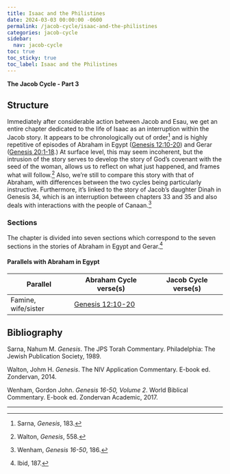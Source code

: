 ```yaml
---
title: Isaac and the Philistines
date: 2024-03-03 00:00:00 -0600
permalink: /jacob-cycle/isaac-and-the-philistines
categories: jacob-cycle
sidebar:
  nav: jacob-cycle
toc: true
toc_sticky: true
toc_label: Isaac and the Philistines
---
```

**The Jacob Cycle - Part 3**

## Structure

Immediately after considerable action between Jacob and Esau, we get an entire chapter dedicated to 
the life of Isaac as an interruption within the Jacob story. It appears to be chronologically out of
order[^1] and is highly repetitive of episodes of Abraham in Egypt 
([Genesis 12:10-20](https://biblia.com/bible/esv/genesis/12/10-20)) and Gerar 
([Genesis 20:1-18](https://biblia.com/bible/esv/genesis/20/1-18).) At surface level, this may seem
incoherent, but the intrusion of the story serves to develop the story of God’s covenant with the 
seed of the woman, allows us to reflect on what just happened, and frames what will follow.[^2]
Also, we’re still to compare this story with that of Abraham, with differences between the two 
cycles being particularly instructive. Furthermore, it’s linked to the story of Jacob’s daughter 
Dinah in Genesis 34, which is an interruption between chapters 33 and 35 and also deals with 
interactions with the people of Canaan.[^3]

### Sections

The chapter is divided into seven sections which correspond to the seven sections in the stories 
of Abraham in Egypt and Gerar.[^4]

#### Parallels with Abraham in Egypt

| Parallel | Abraham Cycle verse(s) | Jacob Cycle verse(s) |
| - | - | - |
| Famine, wife/sister | [Genesis 12:10-20](https://biblia.com/bible/esv/genesis/12/10-20)


## Bibliography

Sarna, Nahum M. *Genesis*. The JPS Torah Commentary. Philadelphia: The Jewish Publication Society,
1989.

Walton, Johm H. *Genesis*. The NIV Application Commentary. E-book ed. Zondervan, 2014.

Wenham, Gordon John. *Genesis 16-50, Volume 2*. World Biblical Commentary. E-book ed. Zondervan 
Academic, 2017.

---

[^1]: Sarna, *Genesis*, 183.
[^2]: Walton, *Genesis*, 558.
[^3]: Wenham, *Genesis 16-50*, 186.
[^4]: Ibid, 187.
